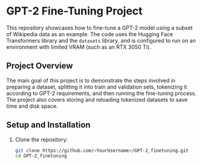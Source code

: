 # GPT-2 Fine-Tuning Project

This repository showcases how to fine-tune a GPT-2 model using a subset of Wikipedia data as an example. The code uses the Hugging Face Transformers library and the `datasets` library, and is configured to run on an environment with limited VRAM (such as an RTX 3050 Ti).

## Project Overview

The main goal of this project is to demonstrate the steps involved in preparing a dataset, splitting it into train and validation sets, tokenizing it according to GPT-2 requirements, and then running the fine-tuning process. The project also covers storing and reloading tokenized datasets to save time and disk space.

## Setup and Installation

1. Clone the repository:
   ```bash
   git clone https://github.com/<YourUsername>/GPT-2_finetuning.git
   cd GPT-2_finetuning
